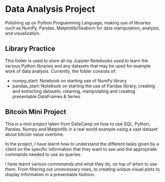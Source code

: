 # Data Analysis Project
Polishing up on Python Programming Language, making use of libraries such as NumPy, Pandas, Matplotlib/Seaborn for data manipulation, analysis, and visualization.

## Library Practice

This folder is used to store all my Jupyter Notebooks used to learn the various Python libraries and any datasets that may be used for example work of data analysis. Currently, the folder consists of:

<ul>
    <li>numpy_start: Notebook on starting use of NumPy library</li>
    <li>pandas_start: Notebook on starting the use of Pandas library, creating and extracting datasets, cleaning, manipulating and creating presentable DataFrames & Series</li>
</ul>

## Bitcoin Mini Project

This is a mini project taken from DataCamp on how to use SQL, Python, Pandas, Numpy and Matplotlib in a real world example using a vast dataset about bitcoin value overtime.

In the project, I have learnt how to understand the different tasks given by a client on the specific information that they want to see and the appropriate commands needed to use as queries. 

I have learnt various commmands and what they do, on top of when to use them. From filtering out unnecessary rows, to creating unique visual plots to display information in a presentable fashion.